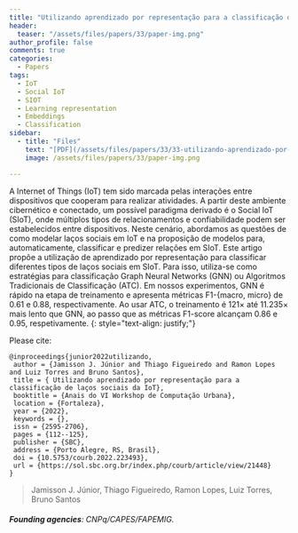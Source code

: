 ```yaml
---
title: "Utilizando aprendizado por representação para a classificação de laços sociais da IoT"
header:
  teaser: "/assets/files/papers/33/paper-img.png"
author_profile: false
comments: true
categories:
  - Papers
tags:
  - IoT
  - Social IoT
  - SIOT
  - Learning representation
  - Embeddings
  - Classification
sidebar:
  - title: "Files"
    text: "[PDF](/assets/files/papers/33/33-utilizando-aprendizado-por-representacao-para-a-classificacao-de-lacos-sociais-da-iot.pdf){: .btn .btn--success}{: target=\"_blank\"} [DOI](https://doi.org/10.5753/courb.2022.223493){: .btn .btn--success}{: target=\"_blank\"} [Talk PDF](https://docs.google.com/presentation/d/1d4ncEkxXbaa5stLTP_BghljFKiP2-DAy/edit?usp=sharing&ouid=107168111322241120444&rtpof=true&sd=true){: .btn .btn--info}{: target=\"_blank\"}"
    image: /assets/files/papers/33/paper-img.png

---
```


A Internet of Things (IoT) tem sido marcada pelas interações entre dispositivos que cooperam para realizar atividades. A partir deste ambiente cibernético e conectado, um possível paradigma derivado é o Social IoT (SIoT), onde múltiplos tipos de relacionamentos e confiabilidade podem ser estabelecidos entre dispositivos. Neste cenário, abordamos as questões de como modelar laços sociais em IoT e na proposição de modelos para, automaticamente, classificar e predizer relações em SIoT. Este artigo propõe a utilização de aprendizado por representação para classificar diferentes tipos de laços sociais em SIoT. Para isso, utiliza-se como estratégias para classificação Graph Neural Networks (GNN) ou Algoritmos Tradicionais de Classificação (ATC). Em nossos experimentos, GNN é rápido na etapa de treinamento e apresenta métricas F1-{macro, micro} de 0.61 e 0.88, respectivamente. Ao usar ATC, o treinamento é 121× até 11.235× mais lento que GNN, ao passo que as métricas F1-score alcançam 0.86 e 0.95, respetivamente.
{: style="text-align: justify;"}

Please cite:
```TeX
@inproceedings{junior2022utilizando,
 author = {Jamisson J. Júnior and Thiago Figueiredo and Ramon Lopes and Luiz Torres and Bruno Santos},
 title = { Utilizando aprendizado por representação para a classificação de laços sociais da IoT},
 booktitle = {Anais do VI Workshop de Computação Urbana},
 location = {Fortaleza},
 year = {2022},
 keywords = {},
 issn = {2595-2706},
 pages = {112--125},
 publisher = {SBC},
 address = {Porto Alegre, RS, Brasil},
 doi = {10.5753/courb.2022.223493},
 url = {https://sol.sbc.org.br/index.php/courb/article/view/21448}
}
```
> Jamisson J. Júnior, Thiago Figueiredo, Ramon Lopes, Luiz Torres, Bruno Santos
###### **Founding agencies**: CNPq/CAPES/FAPEMIG.

